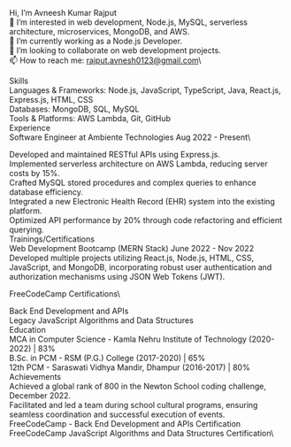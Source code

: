 Hi, I’m Avneesh Kumar Rajput\
👀 I’m interested in web development, Node.js, MySQL, serverless architecture, microservices, MongoDB, and AWS.\
🌱 I’m currently working as a Node.js Developer.\
💞️ I’m looking to collaborate on web development projects.\
📫 How to reach me: rajput.avnesh0123@gmail.com\

Skills\
Languages & Frameworks: Node.js, JavaScript, TypeScript, Java, React.js, Express.js, HTML, CSS\
Databases: MongoDB, SQL, MySQL\
Tools & Platforms: AWS Lambda, Git, GitHub\
Experience\
Software Engineer at Ambiente Technologies              Aug 2022 - Present\

Developed and maintained RESTful APIs using Express.js.\
Implemented serverless architecture on AWS Lambda, reducing server costs by 15%.\
Crafted MySQL stored procedures and complex queries to enhance database efficiency.\
Integrated a new Electronic Health Record (EHR) system into the existing platform.\
Optimized API performance by 20% through code refactoring and efficient querying.\
Trainings/Certifications\
Web Development Bootcamp (MERN Stack)                    June 2022 - Nov 2022\
Developed multiple projects utilizing React.js, Node.js, HTML, CSS, JavaScript, and MongoDB, incorporating robust user authentication and authorization mechanisms using JSON Web Tokens (JWT).

FreeCodeCamp Certifications\

Back End Development and APIs\
Legacy JavaScript Algorithms and Data Structures\
Education\
MCA in Computer Science - Kamla Nehru Institute of Technology (2020-2022) | 83% \
B.Sc. in PCM  - RSM (P.G.) College (2017-2020) | 65%\
12th PCM - Saraswati Vidhya Mandir, Dhampur (2016-2017) | 80%\
Achievements\
Achieved a global rank of 800 in the Newton School coding challenge, December 2022.\
Facilitated and led a team during school cultural programs, ensuring seamless coordination and successful execution of events.\
FreeCodeCamp - Back End Development and APIs Certification\
FreeCodeCamp JavaScript Algorithms and Data Structures Certification\


<!---
akr9368/akr9368 is a ✨ special ✨ repository because its `README.md` (this file) appears on your GitHub profile.
You can click the Preview link to take a look at your changes.
--->
